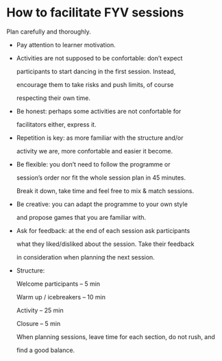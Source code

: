 # How to facilitate FYV sessions

Plan carefully and thoroughly.

* Pay attention to learner motivation.
* Activities are not supposed to be confortable: don’t expect

  participants to start dancing in the first session. Instead,

  encourage them to take risks and push limits, of course

  respecting their own time.

* Be honest: perhaps some activities are not confortable for

  facilitators either, express it.

* Repetition is key: as more familiar with the structure and/or

  activity we are, more confortable and easier it become.

* Be flexible: you don’t need to follow the programme or

  session’s order nor fit the whole session plan in 45 minutes.

  Break it down, take time and feel free to mix & match sessions.

* Be creative: you can adapt the programme to your own style

  and propose games that you are familiar with.

* Ask for feedback: at the end of each session ask participants

  what they liked/disliked about the session. Take their feedback

  in consideration when planning the next session.

* 
  Structure:

  Welcome participants – 5 min

  Warm up / icebreakers – 10 min

  Activity – 25 min

  Closure – 5 min

  When planning sessions, leave time for each section, do not rush, and

  find a good balance.



